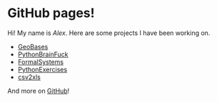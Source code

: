 GitHub pages!
=============

Hi! My name is *Alex*. Here are some projects I have been working on.

* [GeoBases](http://opentraveldata.github.io/geobases)
* [PythonBrainFuck](http://alexprengere.github.io/PythonBrainFuck)
* [FormalSystems](http://alexprengere.github.io/FormalSystems)
* [PythonExercises](http://alexprengere.github.io/PythonExercises)
* [csv2xls](http://alexprengere.github.io/csv2xls)

And more on [GitHub](https://github.com/alexprengere)!
